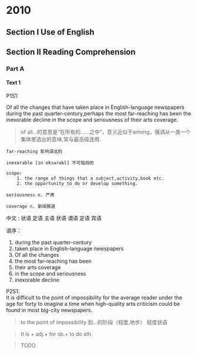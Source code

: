 # 2010

## Section I Use of English

## Section II Reading Comprehension

### Part A 

#### Text 1

P1S1:

Of all the changes that have taken place in English-language newspapers during the past quarter-century,perhaps the most far-reaching has been the inexorable decline in the scope and seriousness of their arts coverage.

> of all...的意思是“在所有的......之中”，意义近似于among，强调从一类一个集体里选出的意味,常与最高级连用.

```
far-reaching 影响深远的

inexorable [ɪnˈeksərəbl] 不可阻挡的

scope:
    1. the range of things that a subject,activity,book etc.
    2. the opportunity to do or develop something.

seriousness n. 严肃

coverage n. 新闻报道

``` 

中文 : 状语 定语 主语 状语 谓语 定语 宾语

语序：

1. during the past quarter-century
2. taken place in English-language newspapers
3. Of all the changes
4. the most far-reaching has been
5. their arts coverage
6. in the scope and seriousness 
7. inexorable decline


P2S1:  
It is difficult to the point of impossibility for the average reader under the age for forty to imagine a time when high-quality arts criticism could be found in most big-city newspapers.


> to the point of impossibility  到...的阶段（程度,地步）  程度状语

> It is + adj.+ for sb.+ to do sth. 

> TODO
